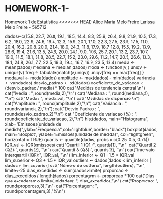 # HOMEWORK-1-
Homework 1 de Estatística 
<<<<<<< HEAD
Alice Maria Melo Freire 
Larissa Melo Freire - 565712

dados<-c(15.8, 22.7, 26.8, 19.1, 18.5, 14.4, 8.3, 25.9, 26.4, 9.8, 21.9, 10.5, 17.3, 6.2, 18.0, 22.9, 24.6, 19.4, 12.3, 15.9, 20.1, 17.0, 22.3, 27.5, 23.9, 17.5, 11.0, 20.4, 16.2, 20.8, 20.9, 21.4, 18.0, 24.3, 11.8, 17.9, 18.7, 12.8, 15.5, 19.2, 13.9, 28.6, 19.4, 21.6, 13.5, 24.6, 20.0, 24.1, 9.0, 17.6, 25.7, 20.1, 13.2, 23.7, 10.7, 19.0, 14.5, 18.1, 31.8, 28.5, 22.7, 15.2, 23.0, 29.6, 11.2, 14.7, 20.5, 26.6, 13.3, 18.1, 24.8, 26.1, 7.7, 22.5, 19.3, 19.4, 16.7, 16.9, 23.5, 18.4)
media <- mean(dados)
mediana <- median(dados)
moda <- function(v){
  uniqv <- unique(v)
  freq <- tabulate(match(v,uniqv))
  uniqv[freq == max(freq)]
}
moda_val <- moda(dados)
amplitude <- max(dados) - min(dados)
variancia <- var(dados)
desvio_padrao <- sd(dados)
coeficiente_de_variacao <- (desvio_padrao / media) * 100
cat("Medidas de tendencia central \n")
cat("Media : ", round(media,2),"\n")
cat("Mediana : ", round(mediana,2), "\n")
cat("Moda : ", moda_val, "\n")
cat("Medidas de dispersão \n")
cat("Amplitude : ", round(amplitude,2),"\n")
cat("Variancia : ", round(variancia,2),"\n");
cat("Desvio Padrao : ", round(desvio_padrao,2),"\n")
cat("Coeficiente de variacao (%) : ", round(coeficiente_de_variacao, 2),"\n")
hist(dados, main="Histograma", xlab="Emissoes(unidade de medida)",ylab="Frequencia",col="lightblue",border="black")
boxplot(dados, main="Boxplot", ylabel="Emissoes(unidade de medida)", col="lightgreen", horizontal = TRUE)
quartis <- quantile(dados, probs = c(0.25, 0.5, 0.75))
IQR_val <- IQR(emissoes)
cat("Quartil 1 (Q1):", quartis[1], "\n")
cat("Quartil 2 (Q2):", quartis[2], "\n")
cat("Quartil 3 (Q3):", quartis[3], "\n")
cat("Intervalo Interquartil (IQR):", IQR_val, "\n")
lim_inferior <- Q1 - 1.5 * IQR_val
lim_superior <- Q3 + 1.5 * IQR_val
outliers <- dados[dados < lim_inferior | dados > lim_superior]
cat("Número de outliers:", length(outliers), "\n")
limite<-25
dias_excedidos <- sum(dados>limite)
proporcao <- dias_excedidos / length(dados)
porcentagem <- proporcao * 100
cat("Dias que excederam o limite(unidades): ", dias_excedidos,"\n")
cat("Proporcao: ", round(proporcao,3),"\n")
cat("Porcentagem: ", round(porcentagem,3),"%\n")

